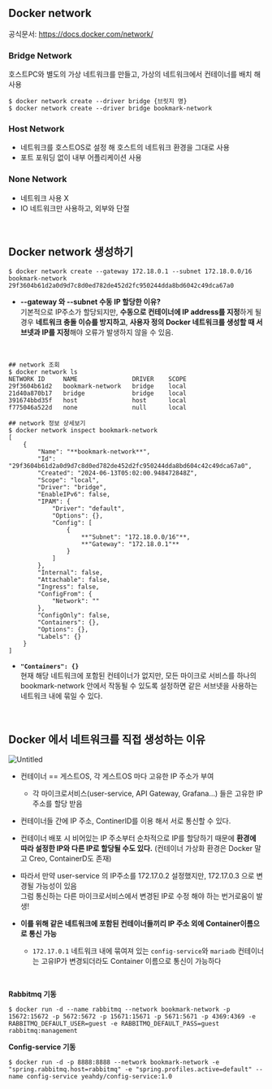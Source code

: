 ## **Docker network**

공식문서: https://docs.docker.com/network/

### Bridge Network

호스트PC와 별도의 가상 네트워크를 만들고, 가상의 네트워크에서 컨테이너를 배치 해 사용

```docker
$ docker network create --driver bridge {브릿지 명}
$ docker network create --driver bridge bookmark-network
```

### Host Network

- 네트워크를 호스트OS로 설정 해 호스트의 네트워크 환경을 그대로 사용
- 포트 포워딩 없이 내부 어플리케이션 사용

### None Network

- 네트워크 사용 X
- IO 네트워크만 사용하고, 외부와 단절

</br>

## Docker network 생성하기

```docker
$ docker network create --gateway 172.18.0.1 --subnet 172.18.0.0/16 bookmark-network
29f3604b61d2a0d9d7c8d0ed782de452d2fc950244dda8bd6042c49dca67a0
```

- **--gateway 와 --subnet 수동 IP 할당한 이유?**</br>
기본적으로 IP주소가 할당되지만, **수동으로 컨테이너에 IP address를 지정**하게 될 경우 **네트워크 충돌 이슈를 방지하고**, **사용자 정의 Docker 네트워크를 생성할 때 서브넷과 IP를 지정**해야 오류가 발생하지 않을 수 있음.

</br>

```docker
## network 조회
$ docker network ls
NETWORK ID     NAME               DRIVER    SCOPE
29f3604b61d2   bookmark-network   bridge    local
21d40a870b17   bridge             bridge    local 
391674bbd35f   host               host      local
f775046a522d   none               null      local

## network 정보 상세보기
$ docker network inspect bookmark-network
[
    {
        "Name": "**bookmark-network**",
        "Id": "29f3604b61d2a0d9d7c8d0ed782de452d2fc950244dda8bd604c42c49dca67a0",
        "Created": "2024-06-13T05:02:00.948472848Z",
        "Scope": "local",
        "Driver": "bridge",
        "EnableIPv6": false,
        "IPAM": {
            "Driver": "default",
            "Options": {},
            "Config": [
                {
                    **"Subnet": "172.18.0.0/16"**,
                    **"Gateway": "172.18.0.1"**
                }
            ]
        },
        "Internal": false,
        "Attachable": false,
        "Ingress": false,
        "ConfigFrom": {
            "Network": ""
        },
        "ConfigOnly": false,
        "Containers": {},
        "Options": {},
        "Labels": {}
    }
]
```

- **`"Containers": {}`**</br>
현재 해당 네트워크에 포함된 컨테이너가 없지만, 모든 마이크로 서비스를 하나의 bookmark-network 안에서 작동될 수 있도록 설정하면 같은 서브넷을 사용하는 네트워크 내에 묶일 수 있다.

</br>

## **Docker 에서 네트워크를 직접 생성하는 이유**

![Untitled](https://prod-files-secure.s3.us-west-2.amazonaws.com/ecf41e3d-7437-4c24-9f93.png)

- 컨테이너 == 게스트OS, 각 게스트OS 마다 고유한 IP 주소가 부여
    - 각 마이크로서비스(user-service, API Gateway, Grafana…) 들은 고유한 IP주소를 할당 받음

- 컨테이너들 간에 IP 주소, ContinerID를 이용 해서 서로 통신할 수 있다.

- 컨테이너 배포 시 비어있는 IP 주소부터 순차적으로 IP를 할당하기 때문에 **환경에 따라 설정한 IP와 다른 IP로 할당될 수도 있다.** (컨테이너 가상화 환경은 Docker 말고 Creo, ContainerD도 존재)

- 따라서 만약 user-service 의 IP주소를 172.17.0.2 설정했지만, 172.17.0.3 으로 변경될 가능성이 있음</br>
그럼 통신하는 다른 마이크로서비스에서 변경된 IP로 수정 해야 하는 번거로움이 발생!

- **이를 위해 같은 네트워크에 포함된 컨테이너들끼리 IP 주소 외에 Container이름으로 통신 가능**
    - `172.17.0.1` 네트워크 내에 묶여져 있는 `config-service`와 `mariadb` 컨테이너는 고유IP가 변경되더라도 Container 이름으로 통신이 가능하다

</br>

**Rabbitmq 기동**

```docker
$ docker run -d --name rabbitmq --network bookmark-network -p 15672:15672 -p 5672:5672 -p 15671:15671 -p 5671:5671 -p 4369:4369 -e RABBITMQ_DEFAULT_USER=guest -e RABBITMQ_DEFAULT_PASS=guest rabbitmq:management
```

**Config-service 기동**

```docker
$ docker run -d -p 8888:8888 --network bookmark-network -e "spring.rabbitmq.host=rabbitmq" -e "spring.profiles.active=default" --name config-service yeahdy/config-service:1.0
```